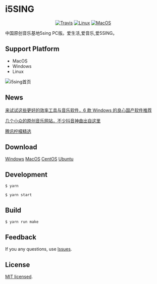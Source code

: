 # i5SING

<p align="center">
    <a href="https://travis-ci.org/i5sing/i5SING" target="_blank"><img src="https://travis-ci.org/i5sing/i5SING.svg?branch=master" alt="Travis"/></a>
    <a href="https://travis-ci.org/i5sing/i5SING" target="_blank"><img src="https://img.shields.io/travis/i5sing/i5SING/master.svg?label=linux" alt="Linux"/></a>
    <a href="https://travis-ci.org/i5sing/i5SING" target="_blank"><img src="https://img.shields.io/travis/i5sing/i5SING/master.svg?label=osx" alt="MacOS"/></a>
</p>

中国原创音乐基地5sing PC版。爱生活,爱音乐,爱5SING。

## Support Platform

* MacOS
* Windows
* Linux

![i5sing首页](http://static.i5sing.com/i5sing-v0.2-welcome.jpg)


## News

[来试试这些更好的效率工具与音乐软件，6 款 Windows 的良心国产软件推荐](https://sspai.com/post/44073)  

[几个小众的原创音乐网站，不少抖音神曲出自这里](https://zhuanlan.zhihu.com/p/37921837)

[腾讯柠檬精选](https://lemon.qq.com/lab/)

## Download

  [Windows](https://i5sing.com/download/win32_x64)
  [MacOS](https://i5sing.com/download/darwin_x64)
  [CentOS](https://static.i5sing.com/app/i5SING_0.2.0.rpm)
  [Ubuntu](https://i5sing.com/download/linux_x64)

## Development

```bash
$ yarn 

$ yarn start
```


## Build

```bash
$ yarn run make
```


## Feedback

If you any questions, use [Issues](https://github.com/i5sing/i5SING/issues).


## License

[MIT licensed](LICENSE).
